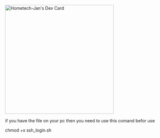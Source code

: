 <a href="https://app.daily.dev/hometech_jan"><img src="https://api.daily.dev/devcards/v2/xXZM0vS360crhVchNxxyF.png?type=default&r=8kj" width="356" alt="Hometech-Jan's Dev Card"/></a>


if you have the file on your pc then you need to use this comand befor use

chmod +x ssh_login.sh
